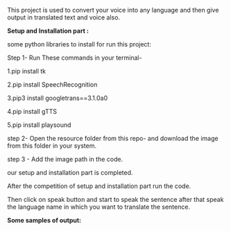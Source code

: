 This project is used to convert your voice into any language and then give output in translated text and voice also.

**Setup and Installation part :**

some python libraries to install for run this project:

Step 1- Run These commands in your terminal-

1.pip install tk

2.pip install SpeechRecognition

3.pip3 install googletrans==3.1.0a0

4.pip install gTTS

5.pip install playsound


step 2- Open the resource folder from this repo- and download the image from this folder in your system.

step 3 - Add the image path in the code.

our setup and installation part is completed.

After the competition of setup and installation part run the code.

Then click on speak button and start to speak the sentence after that speak the language name in which you want to translate the sentence.

**Some samples of output:**
